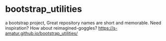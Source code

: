 # bootstrap_utilities
a bootstrap project, Great repository names are short and memorable. Need inspiration? How about reimagined-goggles?
https://s-amatur.github.io/bootstrap_utilities/
